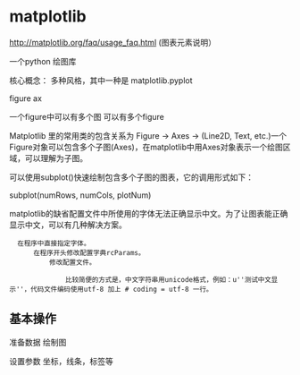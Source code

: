 # matplotlib 

http://matplotlib.org/faq/usage_faq.html (图表元素说明）

一个python 绘图库


核心概念：
  多种风格，其中一种是 matplotlib.pyplot

  figure
  ax


  一个figure中可以有多个图
  可以有多个figure

  Matplotlib 里的常用类的包含关系为 Figure -> Axes -> (Line2D, Text, etc.)一个Figure对象可以包含多个子图(Axes)，在matplotlib中用Axes对象表示一个绘图区域，可以理解为子图。

  可以使用subplot()快速绘制包含多个子图的图表，它的调用形式如下：

  subplot(numRows, numCols, plotNum)

  matplotlib的缺省配置文件中所使用的字体无法正确显示中文。为了让图表能正确显示中文，可以有几种解决方案。

      在程序中直接指定字体。
          在程序开头修改配置字典rcParams。
              修改配置文件。

                  比较简便的方式是，中文字符串用unicode格式，例如：u''测试中文显示''，代码文件编码使用utf-8 加上 # coding = utf-8 一行。

  
## 基本操作

  准备数据
  绘制图

  设置参数
    坐标，线条，标签等
